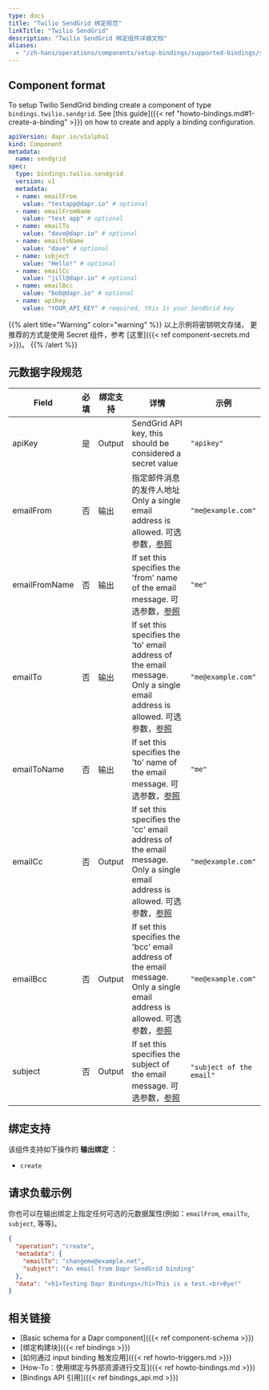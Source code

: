 ```yaml
---
type: docs
title: "Twilio SendGrid 绑定规范"
linkTitle: "Twilio SendGrid"
description: "Twilio SendGrid 绑定组件详细文档"
aliases:
  - "/zh-hans/operations/components/setup-bindings/supported-bindings/sendgrid/"
---
```


## Component format

To setup Twilio SendGrid binding create a component of type `bindings.twilio.sendgrid`. See [this guide]({{< ref "howto-bindings.md#1-create-a-binding" >}}) on how to create and apply a binding configuration.


```yaml
apiVersion: dapr.io/v1alpha1
kind: Component
metadata:
  name: sendgrid
spec:
  type: bindings.twilio.sendgrid
  version: v1
  metadata:
  - name: emailFrom
    value: "testapp@dapr.io" # optional
  - name: emailFromName
    value: "test app" # optional
  - name: emailTo
    value: "dave@dapr.io" # optional
  - name: emailToName
    value: "dave" # optional
  - name: subject
    value: "Hello!" # optional
  - name: emailCc
    value: "jill@dapr.io" # optional
  - name: emailBcc
    value: "bob@dapr.io" # optional
  - name: apiKey
    value: "YOUR_API_KEY" # required, this is your SendGrid key
```

{{% alert title="Warning" color="warning" %}}
以上示例将密钥明文存储， 更推荐的方式是使用 Secret 组件，参考 [这里]({{< ref component-secrets.md >}})。
{{% /alert %}}

## 元数据字段规范

| Field         | 必填 | 绑定支持   | 详情                                                                                                                                              | 示例                       |
| ------------- |:--:| ------ | ----------------------------------------------------------------------------------------------------------------------------------------------- | ------------------------ |
| apiKey        | 是  | Output | SendGrid API key, this should be considered a secret value                                                                                      | `"apikey"`               |
| emailFrom     | 否  | 输出     | 指定邮件消息的发件人地址 Only a single email address is allowed. 可选参数，[参照](#example-request-payload)                                                        | `"me@example.com"`       |
| emailFromName | 否  | 输出     | If set this specifies the 'from' name of the email message. 可选参数，[参照](#example-request-payload)                                                 | `"me"`                   |
| emailTo       | 否  | 输出     | If set this specifies the 'to' email address of the email message. Only a single email address is allowed. 可选参数，[参照](#example-request-payload)  | `"me@example.com"`       |
| emailToName   | 否  | 输出     | If set this specifies the 'to' name of the email message. 可选参数，[参照](#example-request-payload)                                                   | `"me"`                   |
| emailCc       | 否  | Output | If set this specifies the 'cc' email address of the email message. Only a single email address is allowed. 可选参数，[参照](#example-request-payload)  | `"me@example.com"`       |
| emailBcc      | 否  | Output | If set this specifies the 'bcc' email address of the email message. Only a single email address is allowed. 可选参数，[参照](#example-request-payload) | `"me@example.com"`       |
| subject       | 否  | Output | If set this specifies the subject of the email message. 可选参数，[参照](#example-request-payload)                                                     | `"subject of the email"` |


## 绑定支持

该组件支持如下操作的 **输出绑定** ：

- `create`

## 请求负载示例

你也可以在输出绑定上指定任何可选的元数据属性(例如：`emailFrom`, `emailTo`, `subject`, 等等)。

```json
{
  "operation": "create",
  "metadata": {
    "emailTo": "changeme@example.net",
    "subject": "An email from Dapr SendGrid binding"
  },
  "data": "<h1>Testing Dapr Bindings</h1>This is a test.<br>Bye!"
}
```

## 相关链接

- [Basic schema for a Dapr component]({{< ref component-schema >}})
- [绑定构建块]({{< ref bindings >}})
- [如何通过 input binding 触发应用]({{< ref howto-triggers.md >}})
- [How-To：使用绑定与外部资源进行交互]({{< ref howto-bindings.md >}})
- [Bindings API 引用]({{< ref bindings_api.md >}})
